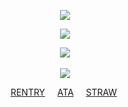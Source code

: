 <div align="center">

<div align="center">

![](https://komarev.com/ghpvc/?username=vampyrezcry&color=55649f&label=the+dream+yet+to+be+dreamed)

![](https://64.media.tumblr.com/a85f50ff9a62527135b3bc3396d0572e/c6281a24c987ceea-ec/s400x600/dd5500f2efc3785ebeb7d56603f1db2930cf73e5.pnj)

![](https://files.catbox.moe/pe5leg.png)‎
 
![](https://64.media.tumblr.com/a85f50ff9a62527135b3bc3396d0572e/c6281a24c987ceea-ec/s400x600/dd5500f2efc3785ebeb7d56603f1db2930cf73e5.pnj)

 [RENTRY](https://rentry.co/ilovedainsleif)‎ ‎  ‎  ‎  ‎ [ATA](https://vampyrezcry.atabook.org) ‎  ‎  ‎  ‎ [STRAW](https://vampyrezcry.straw.page)
 ‎ 

